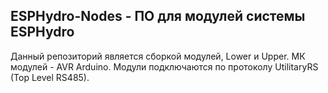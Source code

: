 **ESPHydro-Nodes - ПО для модулей системы ESPHydro**
--------------------------------------------------------------------
 
Данный репозиторий является сборкой модулей, Lower и Upper. МК модулей - AVR Arduino.
Модули подключаются по протоколу UtilitaryRS (Top Level RS485).
